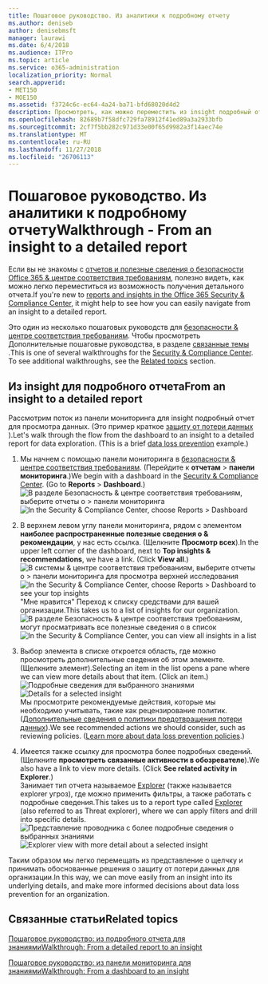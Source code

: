 ```yaml
---
title: Пошаговое руководство. Из аналитики к подробному отчету
ms.author: deniseb
author: denisebmsft
manager: laurawi
ms.date: 6/4/2018
ms.audience: ITPro
ms.topic: article
ms.service: o365-administration
localization_priority: Normal
search.appverid:
- MET150
- MOE150
ms.assetid: f3724c6c-ec64-4a24-ba71-bfd68020d4d2
description: Просмотреть, как можно переместить из insight подробный отчет о безопасности &amp; центре соответствия требованиям пример предотвращения потери данных.
ms.openlocfilehash: 82689b7f58dfc729fa78912f41ed89a3a2933bfb
ms.sourcegitcommit: 2cf7f5bb282c971d33e00f65d9982a3f14aec74e
ms.translationtype: MT
ms.contentlocale: ru-RU
ms.lasthandoff: 11/27/2018
ms.locfileid: "26706113"
---
```

# <a name="walkthrough---from-an-insight-to-a-detailed-report"></a><span data-ttu-id="027d1-103">Пошаговое руководство. Из аналитики к подробному отчету</span><span class="sxs-lookup"><span data-stu-id="027d1-103">Walkthrough - From an insight to a detailed report</span></span>

<span data-ttu-id="027d1-104">Если вы не знакомы с [отчетов и полезные сведения о безопасности Office 365 &amp; центре соответствия требованиям](reports-and-insights-in-security-and-compliance.md), полезно видеть, как можно легко переместиться из возможность получения детального отчета.</span><span class="sxs-lookup"><span data-stu-id="027d1-104">If you're new to [reports and insights in the Office 365 Security &amp; Compliance Center](reports-and-insights-in-security-and-compliance.md), it might help to see how you can easily navigate from an insight to a detailed report.</span></span> 
  
<span data-ttu-id="027d1-p101">Это один из несколько пошаговых руководств для [безопасности &amp; центре соответствия требованиям](https://security.microsoft.com). Чтобы просмотреть Дополнительные пошаговые руководства, в разделе [связанные темы](#related-topics) .</span><span class="sxs-lookup"><span data-stu-id="027d1-p101">This is one of several walkthroughs for the [Security &amp; Compliance Center](https://security.microsoft.com). To see additional walkthroughs, see the [Related topics](#related-topics) section.</span></span> 
  
## <a name="from-an-insight-to-a-detailed-report"></a><span data-ttu-id="027d1-107">Из insight для подробного отчета</span><span class="sxs-lookup"><span data-stu-id="027d1-107">From an insight to a detailed report</span></span>

<span data-ttu-id="027d1-p102">Рассмотрим поток из панели мониторинга для insight подробный отчет для просмотра данных. (Это пример краткое [защиту от потери данных](data-loss-prevention-policies.md) ).</span><span class="sxs-lookup"><span data-stu-id="027d1-p102">Let's walk through the flow from the dashboard to an insight to a detailed report for data exploration. (This is a brief [data loss prevention](data-loss-prevention-policies.md) example.)</span></span> 
  
1. <span data-ttu-id="027d1-p103">Мы начнем с помощью панели мониторинга в [безопасности &amp; центре соответствия требованиям](https://security.microsoft.com). (Перейдите к **отчетам** \> **панели мониторинга**.)</span><span class="sxs-lookup"><span data-stu-id="027d1-p103">We begin with a dashboard in the [Security &amp; Compliance Center](https://security.microsoft.com). (Go to **Reports** \> **Dashboard**.)</span></span><br/><span data-ttu-id="027d1-112">![В разделе Безопасность &amp; центре соответствия требованиям, выберите отчеты о \> панели мониторинга](media/2a668c3d-3fa3-4e37-8149-46989b33ae8c.png)</span><span class="sxs-lookup"><span data-stu-id="027d1-112">![In the Security &amp; Compliance Center, choose Reports \> Dashboard](media/2a668c3d-3fa3-4e37-8149-46989b33ae8c.png)</span></span>
  
2. <span data-ttu-id="027d1-p104">В верхнем левом углу панели мониторинга, рядом с элементом **наиболее распространенные полезные сведения о &amp; рекомендации**, у нас есть ссылка. (Щелкните **Просмотр всех**).</span><span class="sxs-lookup"><span data-stu-id="027d1-p104">In the upper left corner of the dashboard, next to **Top insights &amp; recommendations**, we have a link. (Click **View all**.)</span></span><br/><span data-ttu-id="027d1-115">![В системы &amp; центре соответствия требованиям, выберите отчеты о \> панели мониторинга для просмотра верхней исследования](media/9bb64e11-494f-40a4-ab3d-8d3c7789f300.png)</span><span class="sxs-lookup"><span data-stu-id="027d1-115">![In the Security &amp; Compliance Center, choose Reports \> Dashboard to see your top insights](media/9bb64e11-494f-40a4-ab3d-8d3c7789f300.png)</span></span><br/><span data-ttu-id="027d1-116">"Мне нравится" Переход к списку средствами для вашей организации.</span><span class="sxs-lookup"><span data-stu-id="027d1-116">This takes us to a list of insights for our organization.</span></span><br/><span data-ttu-id="027d1-117">![В разделе Безопасность &amp; центре соответствия требованиям, могут просматривать все полезные сведения о в список](media/1289af77-bf5a-444a-97a1-03d8a83f75a9.png)</span><span class="sxs-lookup"><span data-stu-id="027d1-117">![In the Security &amp; Compliance Center, you can view all insights in a list](media/1289af77-bf5a-444a-97a1-03d8a83f75a9.png)</span></span>
  
3. <span data-ttu-id="027d1-p105">Выбор элемента в списке откроется область, где можно просмотреть дополнительные сведения об этом элементе. (Щелкните элемент).</span><span class="sxs-lookup"><span data-stu-id="027d1-p105">Selecting an item in the list opens a pane where we can view more details about that item. (Click an item.)</span></span><br/><span data-ttu-id="027d1-120">![Подробные сведения для выбранного знаниями](media/dcbb389f-23b0-4031-b789-4a49068af85a.png)</span><span class="sxs-lookup"><span data-stu-id="027d1-120">![Details for a selected insight](media/dcbb389f-23b0-4031-b789-4a49068af85a.png)</span></span><br/><span data-ttu-id="027d1-p106">Мы просмотрите рекомендуемые действия, которые мы необходимо учитывать, такие как рецензирование политик. ([Дополнительные сведения о политики предотвращения потери данных](data-loss-prevention-policies.md)).</span><span class="sxs-lookup"><span data-stu-id="027d1-p106">We see recommended actions we should consider, such as reviewing policies. ([Learn more about data loss prevention policies](data-loss-prevention-policies.md).)</span></span>
    
4. <span data-ttu-id="027d1-p107">Имеется также ссылку для просмотра более подробных сведений. (Щелкните **просмотреть связанные активности в обозревателе**).</span><span class="sxs-lookup"><span data-stu-id="027d1-p107">We also have a link to view more details. (Click **See related activity in Explorer**.)</span></span><br/><span data-ttu-id="027d1-125">Занимает тип отчета называемое [Explorer](use-explorer-in-security-and-compliance.md) (также называется explorer угроз), где можно применить фильтры, а также работать с подробные сведения.</span><span class="sxs-lookup"><span data-stu-id="027d1-125">This takes us to a report type called [Explorer](use-explorer-in-security-and-compliance.md) (also referred to as Threat explorer), where we can apply filters and drill into specific details.</span></span><br/><span data-ttu-id="027d1-126">![Представление проводника с более подробные сведения о выбранных знаниями](media/3ad15b15-7158-44b7-beda-013351bd868e.png)</span><span class="sxs-lookup"><span data-stu-id="027d1-126">![Explorer view with more detail about a selected insight](media/3ad15b15-7158-44b7-beda-013351bd868e.png)</span></span>
  
<span data-ttu-id="027d1-127">Таким образом мы легко перемещать из представление о щелчку и принимать обоснованные решения о защиту от потери данных для организации.</span><span class="sxs-lookup"><span data-stu-id="027d1-127">In this way, we can move easily from an insight into its underlying details, and make more informed decisions about data loss prevention for an organization.</span></span>
  
## <a name="related-topics"></a><span data-ttu-id="027d1-128">Связанные статьи</span><span class="sxs-lookup"><span data-stu-id="027d1-128">Related topics</span></span>

[<span data-ttu-id="027d1-129">Пошаговое руководство: из подробного отчета для знаниями</span><span class="sxs-lookup"><span data-stu-id="027d1-129">Walkthrough: From a detailed report to an insight</span></span>](from-a-detailed-report-to-an-insight.md)
  
[<span data-ttu-id="027d1-130">Пошаговое руководство: из панели мониторинга для знаниями</span><span class="sxs-lookup"><span data-stu-id="027d1-130">Walkthrough: From a dashboard to an insight</span></span>](from-a-dashboard-to-an-insight.md)
  

